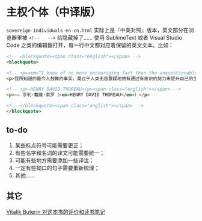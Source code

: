 # 主权个体（中译版）

`sovereign-Individuals-en-cn.html` 实际上是『中英对照』版本，英文部分在浏览器里被 `<!--   -->` 给隐藏掉了…… 使用 SublimeText 或者 Visual Studio Code 之类的编辑器打开，每一行中文都对应着保留的英文文本。比如：

```html
<!-- <blockquote><span class="english"></span> -->
<blockquote>

<!-- <p><em>“I know of no more encouraging fact than the unquestionable ability of man to elevate his life by conscious endeavor.”</em></p><span class="english"></span> -->
<p>我所知道的最令人鼓舞的事实，莫过于人类无容置疑地拥有通过有意识的努力来提升自己的生活的能力。</p>

<!-- <p>—HENRY DAVID THOREAU</p><span class="english"></span> -->
<p>—— 亨利·戴维·索罗（<em>HENRY DAVID THOREAU</em>）</p>

<!-- </blockquote><span class="english"></span> -->
</blockquote>
```

## to-do

1. 某些标点符号可能需要更正；
2. 有些名字和名词的译文可能需要统一；
3. 可能有些地方需要添加一些译注；
4. 一定有些拗口的句子需要重新梳理；
5. 其他……

## 其它

[Vitalik Buterin 对这本书的评价和读书笔记](https://twitter.com/VitalikButerin/status/1244353457034854400?s=20)